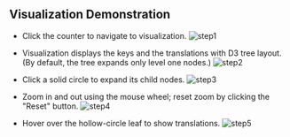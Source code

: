 ## Visualization Demonstration

* Click the counter to navigate to visualization.
![step1](https://user-images.githubusercontent.com/14872888/46031572-cc4aaa80-c12b-11e8-838e-37a11da88dcd.png)

* Visualization displays the keys and the translations with D3 tree layout. (By default, the tree expands only level one nodes.)
![step2](https://user-images.githubusercontent.com/14872888/46030562-0a929a80-c129-11e8-9c3d-68dcbe9af84f.png)

* Click a solid circle to expand its child nodes.
![step3](https://user-images.githubusercontent.com/14872888/46030559-09fa0400-c129-11e8-89b9-bf98e251fac1.png)

* Zoom in and out using the mouse wheel; reset zoom by clicking the "Reset" button.
![step4](https://user-images.githubusercontent.com/14872888/46030560-0a929a80-c129-11e8-86be-2ffb23c0e6d9.png)

* Hover over the hollow-circle leaf to show translations.
![step5](https://user-images.githubusercontent.com/14872888/46030561-0a929a80-c129-11e8-851d-01f8628ecfc0.png)
